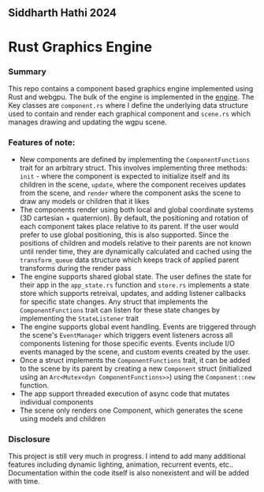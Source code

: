## Siddharth Hathi 2024

# Rust Graphics Engine

### Summary

This repo contains a component based graphics engine implemented using Rust and webgpu. The bulk of the engine is implemented in the [engine](src/engine). The Key classes are `component.rs` where I define the underlying data structure used to contain and render each graphical component and `scene.rs` which manages drawing and updating the wgpu scene. 

### Features of note:

* New components are defined by implementing the `ComponentFunctions` trait for an arbitrary struct. This involves implementing three methods: `init` - where the component is expected to initialize itself and its children in the scene, `update`, where the component receives updates from the scene, and `render` where the component asks the scene to draw any models or children that it likes
* The components render using both local and global coordinate systems (3D cartesian + quaternion). By default, the positioning and rotation of each component takes place relative to its parent. If the user would prefer to use global positioning, this is also supported. Since the positions of children and models relative to their parents are not known until render time, they are dynamically calculated and cached using the `transform_queue` data structure which keeps track of applied parent transforms during the render pass
* The engine supports shared global state. The user defines the state for their app in the `app_state.rs` function and `store.rs` implements a state store which supports retreival, updates, and adding listener callbacks for specific state changes. Any struct that implements the `ComponentFunctions` trait can listen for these state changes by implementing the `StateListener` trait
* The engine supports global event handling. Events are triggered through the scene's `EventManager` which triggers event listeners across all components listening for those specific events. Events include I/O events managed by the scene, and custom events created by the user.
* Once a struct implements the `ComponentFunctions` trait, it can be added to the scene by its parent by creating a new `Component` struct (initialized using an `Arc<Mutex<dyn ComponentFunctions>>`) using the `Component::new` function.
* The app support threaded execution of async code that mutates individual components
* The scene only renders one Component, which generates the scene using models and children

### Disclosure

This project is still very much in progress. I intend to add many additional features including dynamic lighting, animation, recurrent events, etc.. Documentation within the code itself is also nonexistent and will be added with time.